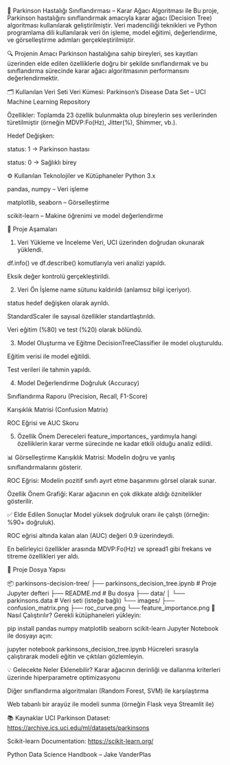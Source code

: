 🧠 Parkinson Hastalığı Sınıflandırması – Karar Ağacı Algoritması ile
Bu proje, Parkinson hastalığını sınıflandırmak amacıyla karar ağacı (Decision Tree) algoritması kullanılarak geliştirilmiştir. Veri madenciliği teknikleri ve Python programlama dili kullanılarak veri ön işleme, model eğitimi, değerlendirme, ve görselleştirme adımları gerçekleştirilmiştir.

🔍 Projenin Amacı
Parkinson hastalığına sahip bireyleri, ses kayıtları üzerinden elde edilen özelliklerle doğru bir şekilde sınıflandırmak ve bu sınıflandırma sürecinde karar ağacı algoritmasının performansını değerlendirmektir.

🗂 Kullanılan Veri Seti
Veri Kümesi: Parkinson’s Disease Data Set – UCI Machine Learning Repository

Özellikler: Toplamda 23 özellik bulunmakta olup bireylerin ses verilerinden türetilmiştir (örneğin MDVP:Fo(Hz), Jitter(%), Shimmer, vb.).

Hedef Değişken:

status: 1 → Parkinson hastası

status: 0 → Sağlıklı birey

⚙️ Kullanılan Teknolojiler ve Kütüphaneler
Python 3.x

pandas, numpy – Veri işleme

matplotlib, seaborn – Görselleştirme

scikit-learn – Makine öğrenimi ve model değerlendirme

🔄 Proje Aşamaları
1. Veri Yükleme ve İnceleme
Veri, UCI üzerinden doğrudan okunarak yüklendi.

df.info() ve df.describe() komutlarıyla veri analizi yapıldı.

Eksik değer kontrolü gerçekleştirildi.

2. Veri Ön İşleme
name sütunu kaldırıldı (anlamsız bilgi içeriyor).

status hedef değişken olarak ayrıldı.

StandardScaler ile sayısal özellikler standartlaştırıldı.

Veri eğitim (%80) ve test (%20) olarak bölündü.

3. Model Oluşturma ve Eğitme
DecisionTreeClassifier ile model oluşturuldu.

Eğitim verisi ile model eğitildi.

Test verileri ile tahmin yapıldı.

4. Model Değerlendirme
Doğruluk (Accuracy)

Sınıflandırma Raporu (Precision, Recall, F1-Score)

Karışıklık Matrisi (Confusion Matrix)

ROC Eğrisi ve AUC Skoru

5. Özellik Önem Dereceleri
feature_importances_ yardımıyla hangi özelliklerin karar verme sürecinde ne kadar etkili olduğu analiz edildi.

📊 Görselleştirme
Karışıklık Matrisi: Modelin doğru ve yanlış sınıflandırmalarını gösterir.

ROC Eğrisi: Modelin pozitif sınıfı ayırt etme başarımını görsel olarak sunar.

Özellik Önem Grafiği: Karar ağacının en çok dikkate aldığı öznitelikler gösterilir.

✅ Elde Edilen Sonuçlar
Model yüksek doğruluk oranı ile çalıştı (örneğin: %90+ doğruluk).

ROC eğrisi altında kalan alan (AUC) değeri 0.9 üzerindeydi.

En belirleyici özellikler arasında MDVP:Fo(Hz) ve spread1 gibi frekans ve titreme özellikleri yer aldı.

📁 Proje Dosya Yapısı

📦 parkinsons-decision-tree/
├── parkinsons_decision_tree.ipynb     # Proje Jupyter defteri
├── README.md                          # Bu dosya
├── data/
│   └── parkinsons.data                # Veri seti (isteğe bağlı)
└── images/
    ├── confusion_matrix.png
    ├── roc_curve.png
    └── feature_importance.png
🧪 Nasıl Çalıştırılır?
Gerekli kütüphaneleri yükleyin:

pip install pandas numpy matplotlib seaborn scikit-learn
Jupyter Notebook ile dosyayı açın:


jupyter notebook parkinsons_decision_tree.ipynb
Hücreleri sırasıyla çalıştırarak modeli eğitin ve çıktıları gözlemleyin.

💡 Gelecekte Neler Eklenebilir?
Karar ağacının derinliği ve dallanma kriterleri üzerinde hiperparametre optimizasyonu

Diğer sınıflandırma algoritmaları (Random Forest, SVM) ile karşılaştırma

Web tabanlı bir arayüz ile modeli sunma (örneğin Flask veya Streamlit ile)

📚 Kaynaklar
UCI Parkinson Dataset: https://archive.ics.uci.edu/ml/datasets/parkinsons

Scikit-learn Documentation: https://scikit-learn.org/

Python Data Science Handbook – Jake VanderPlas